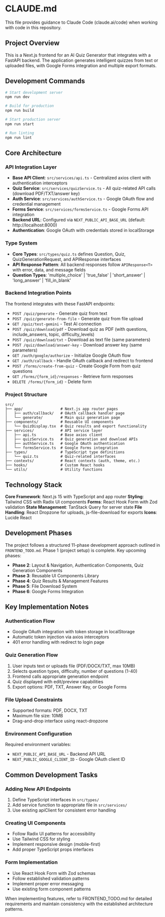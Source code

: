 # CLAUDE.md

This file provides guidance to Claude Code (claude.ai/code) when working with code in this repository.

## Project Overview

This is a Next.js frontend for an AI Quiz Generator that integrates with a FastAPI backend. The application generates intelligent quizzes from text or uploaded files, with Google Forms integration and multiple export formats.

## Development Commands

```bash
# Start development server
npm run dev

# Build for production
npm run build

# Start production server
npm run start

# Run linting
npm run lint
```

## Core Architecture

### API Integration Layer
- **Base API Client**: `src/services/api.ts` - Centralized axios client with authentication interceptors
- **Quiz Service**: `src/services/quizService.ts` - All quiz-related API calls (download PDF/TXT/answer key)
- **Auth Service**: `src/services/authService.ts` - Google OAuth flow and credential management
- **Forms Service**: `src/services/formsService.ts` - Google Forms API integration
- **Backend URL**: Configured via `NEXT_PUBLIC_API_BASE_URL` (default: http://localhost:8000)
- **Authentication**: Google OAuth with credentials stored in localStorage

### Type System
- **Core Types**: `src/types/quiz.ts` defines Question, Quiz, QuizGenerationRequest, and APIResponse interfaces
- **API Response Pattern**: All backend responses follow `APIResponse<T>` with error, data, and message fields
- **Question Types**: 'multiple_choice' | 'true_false' | 'short_answer' | 'long_answer' | 'fill_in_blank'

### Backend Integration Points
The frontend integrates with these FastAPI endpoints:
- `POST /quiz/generate` - Generate quiz from text
- `POST /quiz/generate-from-file` - Generate quiz from file upload  
- `GET /quiz/test-gemini` - Test AI connection
- `POST /quiz/download/pdf` - Download quiz as PDF (with questions, include_answers, topic, difficulty_levels)
- `POST /quiz/download/txt` - Download as text file (same parameters)
- `POST /quiz/download/answer-key` - Download answer key (same parameters)
- `GET /auth/google/authorize` - Initialize Google OAuth flow
- `GET /auth/callback` - Handle OAuth callback and redirect to frontend
- `POST /forms/create-from-quiz` - Create Google Form from quiz questions
- `GET /forms/{form_id}/responses` - Retrieve form responses
- `DELETE /forms/{form_id}` - Delete form

### Project Structure
```
src/
├── app/                 # Next.js app router pages
│   ├── auth/callback/   # OAuth callback handler page
│   └── generate/        # Main quiz generation page
├── components/          # Reusable UI components
│   └── QuizDisplay.tsx  # Quiz results and export functionality
├── services/            # API service layer
│   ├── api.ts           # Base axios client
│   ├── quizService.ts   # Quiz generation and download APIs
│   ├── authService.ts   # Google OAuth authentication
│   └── formsService.ts  # Google Forms integration
├── types/               # TypeScript type definitions
│   └── quiz.ts          # Quiz-related interfaces
├── contexts/            # React contexts (auth, theme, etc.)
├── hooks/               # Custom React hooks
└── utils/               # Utility functions
```

## Technology Stack

**Core Framework**: Next.js 15 with TypeScript and app router
**Styling**: Tailwind CSS with Radix UI components
**Forms**: React Hook Form with Zod validation
**State Management**: TanStack Query for server state
**File Handling**: React Dropzone for uploads, js-file-download for exports
**Icons**: Lucide React

## Development Phases

The project follows a structured 11-phase development approach outlined in `FRONTEND_TODO.md`. Phase 1 (project setup) is complete. Key upcoming phases:

- **Phase 2**: Layout & Navigation, Authentication Components, Quiz Generation Components
- **Phase 3**: Reusable UI Components Library
- **Phase 4**: Quiz Results & Management Features
- **Phase 5**: File Download System
- **Phase 6**: Google Forms Integration

## Key Implementation Notes

### Authentication Flow
- Google OAuth integration with token storage in localStorage
- Automatic token injection via axios interceptors
- 401 error handling with redirect to login page

### Quiz Generation Flow
1. User inputs text or uploads file (PDF/DOCX/TXT, max 10MB)
2. Selects question types, difficulty, number of questions (1-40)
3. Frontend calls appropriate generation endpoint
4. Quiz displayed with edit/preview capabilities
5. Export options: PDF, TXT, Answer Key, or Google Forms

### File Upload Constraints
- Supported formats: PDF, DOCX, TXT
- Maximum file size: 10MB
- Drag-and-drop interface using react-dropzone

### Environment Configuration
Required environment variables:
- `NEXT_PUBLIC_API_BASE_URL` - Backend API URL
- `NEXT_PUBLIC_GOOGLE_CLIENT_ID` - Google OAuth client ID

## Common Development Tasks

### Adding New API Endpoints
1. Define TypeScript interfaces in `src/types/`
2. Add service function to appropriate file in `src/services/`
3. Use existing apiClient for consistent error handling

### Creating UI Components
- Follow Radix UI patterns for accessibility
- Use Tailwind CSS for styling
- Implement responsive design (mobile-first)
- Add proper TypeScript props interfaces

### Form Implementation
- Use React Hook Form with Zod schemas
- Follow established validation patterns
- Implement proper error messaging
- Use existing form component patterns

When implementing features, refer to FRONTEND_TODO.md for detailed requirements and maintain consistency with the established architecture patterns.